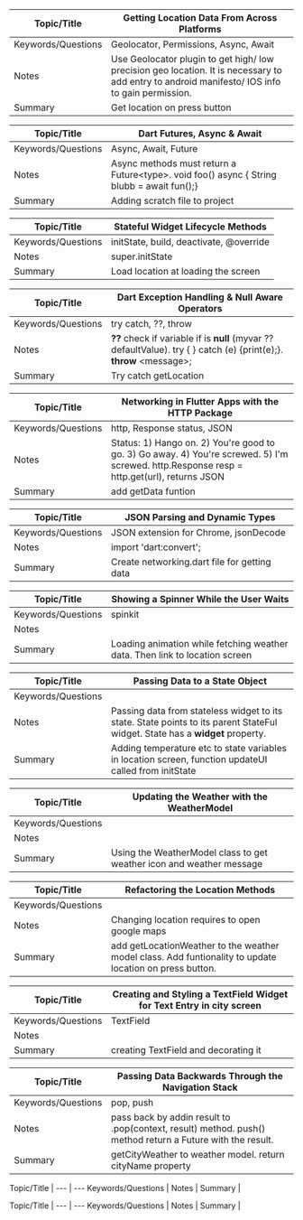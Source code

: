 

Topic/Title | Getting Location Data From Across Platforms
--- | ---
Keywords/Questions | Geolocator, Permissions, Async, Await
Notes | Use Geolocator plugin to get high/ low precision geo location. It is necessary to add entry to android manifesto/ IOS info to gain permission.
Summary | Get location on press button

Topic/Title | Dart Futures, Async & Await
--- | ---
Keywords/Questions | Async, Await, Future
Notes | Async methods must return a Future<type\>. void foo() async \{ String blubb = await fun();}
Summary | Adding scratch file to project

Topic/Title | Stateful Widget Lifecycle Methods
--- | ---
Keywords/Questions | initState, build, deactivate, @override
Notes | super.initState
Summary | Load location at loading the screen

Topic/Title | Dart Exception Handling & Null Aware Operators
--- | ---
Keywords/Questions | try catch, ??, throw
Notes | **??** check if variable if is **null** (myvar ?? defaultValue). try \{ } catch (e) \{print(e);}. **throw** <message\>;
Summary | Try catch getLocation

Topic/Title | Networking in Flutter Apps with the HTTP Package
--- | ---
Keywords/Questions | http, Response status, JSON
Notes | Status: 1) Hango on. 2) You're good to go. 3) Go away. 4) You're screwed. 5) I'm screwed. http.Response resp = http.get(url), returns JSON
Summary | add getData funtion

Topic/Title | JSON Parsing and Dynamic Types
--- | ---
Keywords/Questions | JSON extension for Chrome, jsonDecode
Notes | import 'dart:convert';
Summary | Create networking.dart file for getting data

Topic/Title | Showing a Spinner While the User Waits
--- | ---
Keywords/Questions | spinkit
Notes | 
Summary | Loading animation while fetching weather data. Then link to location screen

Topic/Title | Passing Data to a State Object
--- | ---
Keywords/Questions | 
Notes | Passing data from stateless widget to its state. State points to its parent StateFul widget. State has a **widget** property.
Summary | Adding temperature etc to state variables in location screen, function updateUI called from initState

Topic/Title | Updating the Weather with the WeatherModel
--- | ---
Keywords/Questions | 
Notes | 
Summary | Using the WeatherModel class to get weather icon and weather message

Topic/Title | Refactoring the Location Methods
--- | ---
Keywords/Questions | 
Notes | Changing location requires to open google maps
Summary | add getLocationWeather to the weather model class. Add funtionality to update location on press button.

Topic/Title | Creating and Styling a TextField Widget for Text Entry in city screen
--- | ---
Keywords/Questions | TextField
Notes | 
Summary | creating TextField and decorating it

Topic/Title | Passing Data Backwards Through the Navigation Stack
--- | ---
Keywords/Questions | pop, push
Notes | pass back by addin result to .pop(context, result) method. push() method return a Future with the result.
Summary | getCityWeather to weather model. return cityName property

Topic/Title | 
--- | ---
Keywords/Questions | 
Notes | 
Summary | 

Topic/Title | 
--- | ---
Keywords/Questions | 
Notes | 
Summary | 